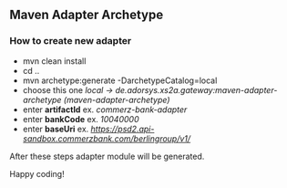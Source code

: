 ## Maven Adapter Archetype

### How to create new adapter
- mvn clean install
- cd ..
- mvn archetype:generate -DarchetypeCatalog=local
- choose this one *local -> de.adorsys.xs2a.gateway:maven-adapter-archetype (maven-adapter-archetype)*
- enter **artifactId** ex. *commerz-bank-adapter*
- enter **bankCode** ex. *10040000*
- enter **baseUri** ex. *https://psd2.api-sandbox.commerzbank.com/berlingroup/v1/*

After these steps adapter module will be generated. 

Happy coding!